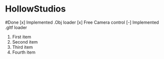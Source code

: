 # HollowStudios

#Done
[x] Implemented .Obj loader
[x] Free Camera control
[-] Implemented .gltf loader

<ol>
  <li>First item</li>
  <li>Second item</li>
  <li>Third item</li>
  <li>Fourth item</li>
</ol>
